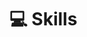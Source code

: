 # 💻 Skills
<!-- 
## General Tech Stacks
- Architecture Design
- Desktop App Development
- Web Development (Frontend & Backend)

## Programming languages
- C# .NET
- Python
- JavaScript/TypeScript
  - React.js
- T-SQL
- Go
- C++
- Java
- VB.NET/VBA

## Databases
- MSSQL
- PostgreSQL
- MySQL
- SQLite

## Cloud
- Azure
- GCP
- Heroku
- Render

## Vcs
- Git -->